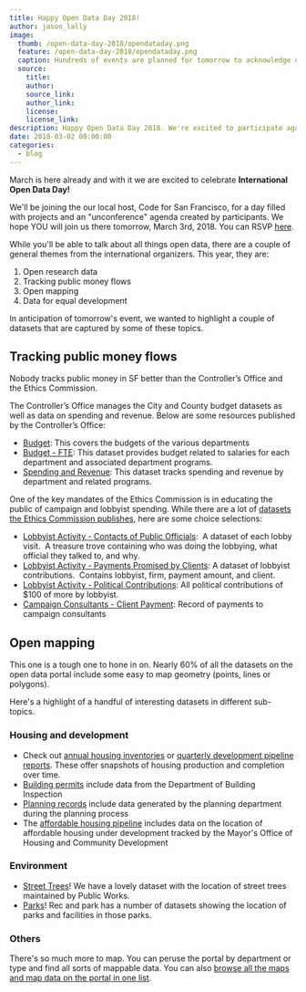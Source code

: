 ```yaml
---
title: Happy Open Data Day 2018!
author: jason_lally
image:
  thumb: /open-data-day-2018/opendataday.png
  feature: /open-data-day-2018/opendataday.png
  caption: Hundreds of events are planned for tomorrow to acknowledge open data day!
  source:
    title:
    author:
    source_link:
    author_link:
    license:
    license_link:
description: Happy Open Data Day 2018. We're excited to participate again!
date: 2018-03-02 00:00:00
categories:
  - blog
---
```


March is here already and with it we are excited to celebrate **International Open Data Day!**

We'll be joining the our local host, Code for San Francisco, for a day filled with projects and an "unconference" agenda created by participants. We hope YOU will join us there tomorrow, March 3rd, 2018. You can RSVP [here](https://www.eventbrite.com/e/code-for-san-francisco-open-data-day-2018-tickets-42826162204).

While you'll be able to talk about all things open data, there are a couple of general themes from the international organizers. This year, they are:

1. Open research data
2. Tracking public money flows
3. Open mapping
4. Data for equal development

In anticipation of tomorrow's event, we wanted to highlight a couple of datasets that are captured by some of these topics.

## Tracking public money flows

Nobody tracks public money in SF better than the Controller’s Office and the Ethics Commission.

The Controller’s Office manages the City and County budget datasets as well as data on spending and revenue. Below are some resources published by the Controller’s Office:

* [Budget](https://data.sfgov.org/City-Management-and-Ethics/Budget/xdgd-c79v): This covers the budgets of the various departments
* [Budget - FTE](https://data.sfgov.org/City-Management-and-Ethics/Budget-FTE/4zfx-f2ts): This dataset provides budget related to salaries for each department and associated department programs.
* [Spending and Revenue](https://data.sfgov.org/City-Management-and-Ethics/Spending-And-Revenue/bpnb-jwfb): This dataset tracks spending and revenue by department and related programs.

One of the key mandates of the Ethics Commission is in educating the public of campaign and lobbyist spending. While there are a lot of [datasets the Ethics Commission publishes](https://data.sfgov.org/browse?Department-Metrics_Publishing-Department=Ethics+Commission&amp;category=City+Management+and+Ethics&amp;limitTo=datasets), here are some choice selections:

* [Lobbyist Activity - Contacts of Public Officials](https://data.sfgov.org/City-Management-and-Ethics/Lobbyist-Activity-Contacts-of-Public-Officials/hr5m-xnxc):  A dataset of each lobby visit.  A treasure trove containing who was doing the lobbying, what official they talked to, and why.
* [Lobbyist Activity - Payments Promised by Clients](https://data.sfgov.org/City-Management-and-Ethics/Lobbyist-Activity-Payments-Promised-By-Clients/s2fy-y3my): A dataset of lobbyist contributions.  Contains lobbyist, firm, payment amount, and client.
* [Lobbyist Activity - Political Contributions](https://data.sfgov.org/City-Management-and-Ethics/Lobbyist-Activity-Political-Contributions/sa8r-purn): All political contributions of $100 of more by lobbyist.
* [Campaign Consultants - Client Payment](https://data.sfgov.org/City-Management-and-Ethics/Campaign-Consultants-Client-Payments/tc9q-72uj): Record of payments to campaign consultants

## Open mapping

This one is a tough one to hone in on. Nearly 60% of all the datasets on the open data portal include some easy to map geometry (points, lines or polygons).

Here's a highlight of a handful of interesting datasets in different sub-topics.

### Housing and development

* Check out [annual housing inventories](https://data.sfgov.org/browse?q=housing%20inventory&amp;anonymous=true&amp;sortBy=alpha&amp;utf8=%E2%9C%93) or [quarterly development pipeline reports](https://data.sfgov.org/browse?anonymous=true&amp;limitTo=datasets&amp;q=%22SF%20development%20pipeline%22&amp;sortBy=relevance&amp;utf8=%E2%9C%93). These offer snapshots of housing production and completion over time.
* [Building permits](https://data.sfgov.org/Housing-and-Buildings/Building-Permits/i98e-djp9) include data from the Department of Building Inspection
* [Planning records](https://data.sfgov.org/Housing-and-Buildings/Planning-Department-Records/sqj6-g4dr) include data generated by the planning department during the planning process
* The [affordable housing pipeline](https://data.sfgov.org/Housing-and-Buildings/Affordable-Housing-Pipeline/aaxw-2cb8) includes data on the location of affordable housing under development tracked by the Mayor's Office of Housing and Community Development

### Environment

* [Street Trees](https://data.sfgov.org/City-Infrastructure/Street-Tree-List/tkzw-k3nq)! We have a lovely dataset with the location of street trees maintained by Public Works.
* [Parks](https://data.sfgov.org/browse?Department-Metrics_Publishing-Department=Recreation+and+Parks&amp;limitTo=maps)! Rec and park has a number of datasets showing the location of parks and facilities in those parks.

### Others

There's so much more to map. You can peruse the portal by department or type and find all sorts of mappable data. You can also [browse all the maps and map data on the portal in one list](https://data.sfgov.org/browse?limitTo=maps).